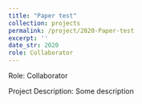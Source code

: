 ```yaml
---
title: "Paper test"
collection: projects
permalink: /project/2020-Paper-test
excerpt: ''
date_str: 2020
role: Collaborator
---
```

Role: Collaborator

Project Description: Some description